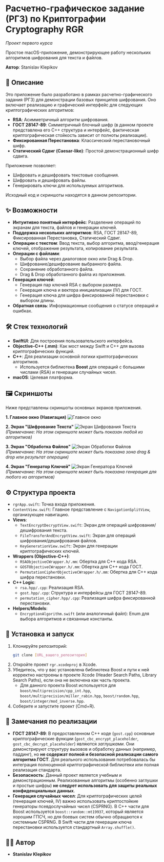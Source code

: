 # Расчетно-графическое задание (РГЗ) по Криптографии Cryptography RGR
_Проект первого курса_

Простое macOS-приложение, демонстрирующее работу нескольких алгоритмов шифрования для текста и файлов.

**Автор**: Stanislav Klepikov

## 📜 Описание

Это приложение было разработано в рамках расчетно-графического задания (РГЗ) для демонстрации базовых принципов шифрования. Оно включает реализацию и графический интерфейс для следующих криптографических алгоритмов:

* **RSA**: Асимметричный алгоритм шифрования.
* **ГОСТ 28147-89**: Симметричный блочный шифр (в данном проекте представлена его C++ структура и интерфейс, фактическая криптографическая стойкость зависит от полноты реализации).
* **Фиксированная Перестановка**: Классический перестановочный шифр.
* **Статический Сдвиг (Caesar-like)**: Простой демонстрационный шифр сдвига.

Приложение позволяет:
* Шифровать и дешифровать текстовые сообщения.
* Шифровать и дешифровать файлы.
* Генерировать ключи для используемых алгоритмов.

Исходный код и скриншоты находятся в данном репозитории.

## ✨ Возможности

* **Интуитивно понятный интерфейс**: Разделение операций по экранам для текста, файлов и генерации ключей.
* **Поддержка нескольких алгоритмов**: RSA, ГОСТ 28147-89, Фиксированная Перестановка, Статический Сдвиг.
* **Операции с текстом**: Ввод текста, выбор алгоритма, ввод/генерация ключей, отображение результата, копирование результата.
* **Операции с файлами**:
    * Выбор файла через диалоговое окно или Drag & Drop.
    * Шифрование/дешифрование выбранного файла.
    * Сохранение обработанного файла.
    * Drag & Drop обработанного файла из приложения.
* **Генерация ключей**:
    * Генерация пар ключей RSA с выбором размера.
    * Генерация ключа и вектора инициализации (IV) для ГОСТ.
    * Генерация ключа для шифра фиксированной перестановки с выбором длины.
* **Обратная связь**: Информационные сообщения о статусе операций и ошибках.

## 🛠️ Стек технологий

* **SwiftUI**: Для построения пользовательского интерфейса.
* **Objective-C++ (.mm)**: Как мост между Swift и C++ для вызова криптографических функций.
* **C++**: Для реализации основной логики криптографических алгоритмов.
    * Используется библиотека **Boost** для операций с большими числами (RSA) и генерации случайных чисел.
* **macOS**: Целевая платформа.

## 🖼️ Скриншоты

Ниже представлены скриншоты основных экранов приложения.

**1. Главное окно (Навигация)**
![Главное окно](./files/one.png)

**2. Экран "Шифрование Текста"**
![Экран Шифрования Текста](./files/two.png)
*(Примечание: На этом скриншоте может быть показан любой из алгоритмов)*

**3. Экран "Обработка Файлов"**
![Экран Обработки Файлов](./files/three.png)
*(Примечание: На этом скриншоте может быть показана зона drag & drop или результат операции)*

**4. Экран "Генератор Ключей"**
![Экран Генератора Ключей](./files/four.png)
*(Примечание: На этом скриншоте может быть показана генерация для любого из алгоритмов)*

## ⚙️ Структура проекта

* `rgrApp.swift`: Точка входа приложения.
* `ContentView.swift`: Главное представление с `NavigationSplitView`, организующее навигацию.
* **Views**:
    * `TextEncryptDecryptView.swift`: Экран для операций шифрования/дешифрования текста.
    * `FileTransferAndEncryptView.swift`: Экран для операций шифрования/дешифрования файлов.
    * `KeyGenerationView.swift`: Экран для генерации криптографических ключей.
* **Wrappers (Objective-C++)**:
    * `RSAObjectiveCWrapper.h/.mm`: Обертка для C++ кода RSA.
    * `GOSTObjectiveCWrapper.h/.mm`: Обертка для C++ кода ГОСТ.
    * `PermutationCipherObjectiveCWrapper.h/.mm`: Обертка для C++ кода шифра перестановки.
* **C++ Logic**:
    * `rsa.hpp/.cpp`: Реализация RSA.
    * `gost.hpp/.cpp`: Структура и интерфейсы для ГОСТ 28147-89.
    * `permutation_cipher.hpp/.cpp`: Реализация шифра фиксированной перестановки.
* **Helpers/Models**:
    * `EncryptionAlgorithm.swift` (или аналогичный файл): Enum для выбора алгоритмов и связанные константы.

## 🚀 Установка и запуск

1.  Клонируйте репозиторий:
    ```bash
    git clone [URL_вашего_репозитория]
    ```
2.  Откройте проект `rgr.xcodeproj` в Xcode.
3.  Убедитесь, что у вас установлена библиотека Boost и пути к ней корректно настроены в проекте Xcode (Header Search Paths, Library Search Paths), если она не включена как часть проекта.
    * Для данного проекта Boost используется для `boost/multiprecision/cpp_int.hpp`, `boost/multiprecision/miller_rabin.hpp`, `boost/random.hpp`, `boost/integer/mod_inverse.hpp`.
4.  Соберите и запустите проект (Cmd+R).

## 📝 Замечания по реализации

* **ГОСТ 28147-89**: В предоставленном C++ коде (`gost.cpp`) основные криптографические функции (`gost_cbc_encrypt_placeholder`, `gost_cbc_decrypt_placeholder`) являются *заглушками*. Они демонстрируют структуру вызовов и обработку данных (например, паддинг), но **не содержат полной и безопасной реализации самого алгоритма ГОСТ**. Для реального использования потребовалась бы интеграция полноценной криптографической библиотеки или полная реализация стандарта.
* **Безопасность**: Данный проект является учебным и демонстрационным. Реализованные алгоритмы (особенно заглушки и простые шифры) **не следует использовать для защиты реальных конфиденциальных данных**.
* **Генерация случайных чисел**: Для криптографических целей (генерация ключей, IV) важно использовать криптостойкие генераторы псевдослучайных чисел (CSPRNG). В C++ части для Boost используется `boost::random::mt19937`, который является хорошим ГПСЧ, но для боевых систем обычно обращаются к системным CSPRNG. В Swift части для генерации ключа перестановки используется стандартный `Array.shuffle()`.

## 👨‍💻 Автор

* **Stanislav Klepikov**
